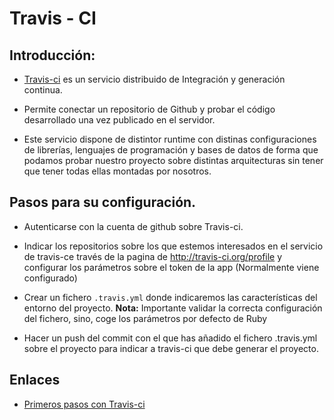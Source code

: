 # Travis - CI

## Introducción:

* [Travis-ci](http://travis-ci.org/) es un servicio distribuido de Integración y generación continua.
* Permite conectar un repositorio de Github y probar el código desarrollado una vez publicado en el servidor.

* Este servicio dispone de distintor runtime con distinas configuraciones de librerías, lenguajes de programación y bases de datos de forma que podamos probar nuestro proyecto sobre distintas arquitecturas sin tener que tener todas ellas montadas por nosotros.

## Pasos para su configuración. 

* Autenticarse con la cuenta de github sobre Travis-ci.
* Indicar los repositorios sobre los que estemos interesados en el servicio de travis-ce través de la pagina de http://travis-ci.org/profile y configurar los parámetros sobre el token de la app (Normalmente viene configurado)

* Crear un fichero `.travis.yml` donde indicaremos las características del entorno del proyecto. **Nota:** Importante validar la correcta configuración del fichero, sino, coge los parámetros por defecto de Ruby

* Hacer un push del commit con el que has añadido el fichero .travis.yml sobre el proyecto para indicar a travis-ci que debe generar el proyecto.

## Enlaces
* [Primeros pasos con Travis-ci](http://about.travis-ci.org/es/docs/user/getting-started/)
